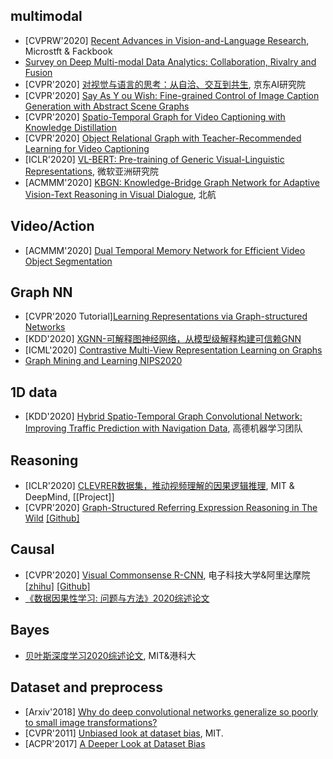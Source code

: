 ## multimodal
- [CVPRW'2020] [Recent Advances in Vision-and-Language Research](https://rohit497.github.io/Recent-Advances-in-Vision-and-Language-Research/), Microstft & Fackbook
- [Survey on Deep Multi-modal Data Analytics: Collaboration, Rivalry and Fusion](https://arxiv.org/abs/2006.08159)
- [CVPR'2020] [对视觉与语言的思考：从自洽、交互到共生](https://github.com/JDAI-CV/image-captioning), 京东AI研究院
- [CVPR'2020] [Say As Y ou Wish: Fine-grained Control of Image Caption Generation with Abstract Scene Graphs](https://arxiv.org/pdf/2003.00387.pdf)
- [CVPR'2020] [Spatio-Temporal Graph for Video Captioning with Knowledge Distillation](https://arxiv.org/pdf/2003.13942.pdf)
- [CVPR'2020] [Object Relational Graph with Teacher-Recommended Learning for Video Captioning](https://arxiv.org/pdf/2002.11566.pdf)
- [ICLR'2020] [VL-BERT: Pre-training of Generic Visual-Linguistic Representations](https://arxiv.org/abs/1908.08530), 微软亚洲研究院
- [ACMMM'2020] [KBGN: Knowledge-Bridge Graph Network for Adaptive Vision-Text Reasoning in Visual Dialogue](https://www.zhuanzhi.ai/paper/6a3e359d8827752a98f2e5daa7079d2a), 北航

## Video/Action
- [ACMMM'2020] [Dual Temporal Memory Network for Efficient Video Object Segmentation](https://arxiv.org/abs/2003.06125)  

## Graph NN
- [CVPR'2020 Tutorial][Learning Representations via Graph-structured Networks](https://xiaolonw.github.io/graphnnv2/)
- [KDD'2020] [XGNN-可解释图神经网络，从模型级解释构建可信赖GNN](https://xiaolonw.github.io/graphnnv2/)
- [ICML'2020] [Contrastive Multi-View Representation Learning on Graphs](https://arxiv.org/pdf/2006.05582.pdf)
- [Graph Mining and Learning NIPS2020](https://gm-neurips-2020.github.io/)

## 1D data
- [KDD'2020] [Hybrid Spatio-Temporal Graph Convolutional Network: Improving Traffic Prediction with Navigation Data](https://arxiv.org/abs/2006.12715), 高德机器学习团队 

## Reasoning
- [ICLR'2020] [CLEVRER数据集，推动视频理解的因果逻辑推理](https://arxiv.org/abs/1910.01442), MIT & DeepMind, [[Project]]
- [CVPR'2020] [Graph-Structured Referring Expression Reasoning in The Wild](https://arxiv.org/pdf/2004.08814.pdf) [[Github]](https://github.com/sibeiyang/sgmn)    
  
## Causal
- [CVPR'2020] [Visual Commonsense R-CNN](https://arxiv.org/abs/2002.12204), 电子科技大学&阿里达摩院  [[zhihu]](https://zhuanlan.zhihu.com/p/111306353) [[Github]](https://github.com/Wangt-CN/VC-R-CNN)
- [《数据因果性学习: 问题与方法》2020综述论文](https://www.zhuanzhi.ai/paper/6ad7902913e98bd48540a5596b978edc)  
  
## Bayes
- [贝叶斯深度学习2020综述论文](https://www.zhuanzhi.ai/paper/9b781282204cb581a31aa0e8b570dd95), MIT&港科大  

## Dataset and preprocess 
- [Arxiv'2018] [Why do deep convolutional networks generalize so poorly to small image transformations?](https://www.jmlr.org/papers/volume20/19-519/19-519.pdf)
- [CVPR'2011] [Unbiased look at dataset bias](https://ieeexplore.ieee.org/abstract/document/5995347), MIT.
- [ACPR'2017] [A Deeper Look at Dataset Bias](https://link.springer.com/chapter/10.1007/978-3-319-58347-1_2)